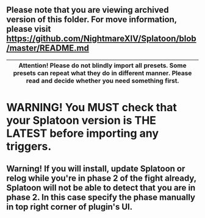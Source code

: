 ## Please note that you are viewing archived version of this folder. For move information, please visit https://github.com/NightmareXIV/Splatoon/blob/master/README.md


|Attention! Please do not blindly import all presets. Some presets can repeat what they do in different manner. Please read and decide whether you need something first.|
|---|
# WARNING! You MUST check that your Splatoon version is THE LATEST before importing any triggers.
## Warning! If you will install, update Splatoon or relog while you're in phase 2 of the fight already, Splatoon will not be able to detect that you are in phase 2. In this case specify the phase manually in top right corner of plugin's UI.
